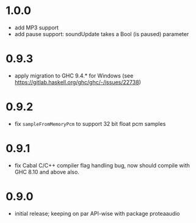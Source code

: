 # 1.0.0
- add MP3 support
- add pause support: soundUpdate takes a Bool (is paused) parameter

# 0.9.3
- apply migration to GHC 9.4.* for Windows (see https://gitlab.haskell.org/ghc/ghc/-/issues/22738)

# 0.9.2
- fix `sampleFromMemoryPcm` to support 32 bit float pcm samples

# 0.9.1
- fix Cabal C/C++ compiler flag handling bug, now should compile with GHC 8.10 and above also.

# 0.9.0
- initial release; keeping on par API-wise with package proteaaudio
